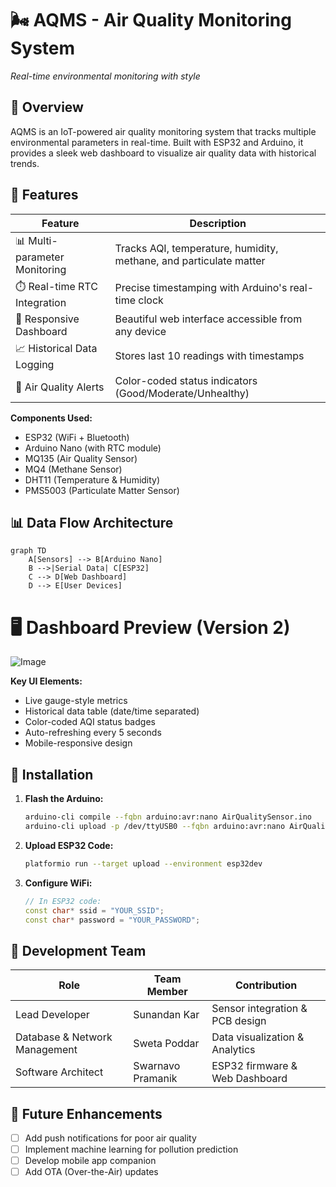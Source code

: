 # 🌬️ AQMS - Air Quality Monitoring System

*Real-time environmental monitoring with style*

## 🚀 Overview
AQMS is an IoT-powered air quality monitoring system that tracks multiple environmental parameters in real-time. Built with ESP32 and Arduino, it provides a sleek web dashboard to visualize air quality data with historical trends.

## 🌟 Features

| Feature               | Description                                                                 |
|-----------------------|-----------------------------------------------------------------------------|
| 📊 Multi-parameter Monitoring | Tracks AQI, temperature, humidity, methane, and particulate matter         |
| ⏱️ Real-time RTC Integration | Precise timestamping with Arduino's real-time clock                         |
| 📱 Responsive Dashboard | Beautiful web interface accessible from any device                          |
| 📈 Historical Data Logging | Stores last 10 readings with timestamps                                    |
| 🚨 Air Quality Alerts | Color-coded status indicators (Good/Moderate/Unhealthy)                     |


**Components Used:**
- ESP32 (WiFi + Bluetooth)
- Arduino Nano (with RTC module)
- MQ135 (Air Quality Sensor)
- MQ4 (Methane Sensor)
- DHT11 (Temperature & Humidity)
- PMS5003 (Particulate Matter Sensor)

## 📊 Data Flow Architecture

```mermaid
graph TD
    A[Sensors] --> B[Arduino Nano]
    B -->|Serial Data| C[ESP32]
    C --> D[Web Dashboard]
    D --> E[User Devices]
```

# 🖥️ Dashboard Preview (Version 2) #

![Image](https://github.com/user-attachments/assets/40e6c401-10d6-41a8-9d87-e69a91e9857c)


**Key UI Elements:**
- Live gauge-style metrics
- Historical data table (date/time separated)
- Color-coded AQI status badges
- Auto-refreshing every 5 seconds
- Mobile-responsive design

## 🔧 Installation

1. **Flash the Arduino:**
   ```bash
   arduino-cli compile --fqbn arduino:avr:nano AirQualitySensor.ino
   arduino-cli upload -p /dev/ttyUSB0 --fqbn arduino:avr:nano AirQualitySensor.ino
   ```

2. **Upload ESP32 Code:**
   ```bash
   platformio run --target upload --environment esp32dev
   ```

3. **Configure WiFi:**
   ```cpp
   // In ESP32 code:
   const char* ssid = "YOUR_SSID";
   const char* password = "YOUR_PASSWORD";
   ```


## 👥 Development Team

| Role                           | Team Member          | Contribution                          |
|--------------------------------|----------------------|---------------------------------------|
| Lead Developer                 | Sunandan Kar         | Sensor integration & PCB design       |
| Database & Network Management  | Sweta Poddar         | Data visualization & Analytics        |
| Software Architect             | Swarnavo Pramanik    | ESP32 firmware & Web Dashboard        |


## 🌱 Future Enhancements
- [ ] Add push notifications for poor air quality
- [ ] Implement machine learning for pollution prediction
- [ ] Develop mobile app companion
- [ ] Add OTA (Over-the-Air) updates
